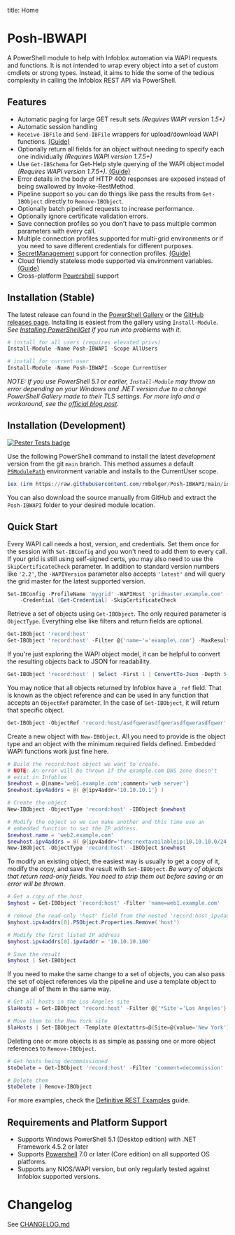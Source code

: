 title: Home

# Posh-IBWAPI

A PowerShell module to help with Infoblox automation via WAPI requests and functions. It is not intended to wrap every object into a set of custom cmdlets or strong types. Instead, it aims to hide the some of the tedious complexity in calling the Infoblox REST API via PowerShell.

## Features

- Automatic paging for large GET result sets *(Requires WAPI version 1.5+)*
- Automatic session handling
- `Receive-IBFile` and `Send-IBFile` wrappers for upload/download WAPI functions. [(Guide)](Guides/Using-IBFile-Functions.md)
- Optionally return all fields for an object without needing to specify each one individually *(Requires WAPI version 1.7.5+)*
- Use `Get-IBSchema` for Get-Help style querying of the WAPI object model *(Requires WAPI version 1.7.5+)*. [(Guide)](Guides/Using-Get-IBSchema.md)
- Error details in the body of HTTP 400 responses are exposed instead of being swallowed by Invoke-RestMethod.
- Pipeline support so you can do things like pass the results from `Get-IBObject` directly to `Remove-IBObject`.
- Optionally batch pipelined requests to increase performance.
- Optionally ignore certificate validation errors.
- Save connection profiles so you don't have to pass multiple common parameters with every call.
- Multiple connection profiles supported for multi-grid environments or if you need to save different credentials for different purposes.
- [SecretManagement](https://devblogs.microsoft.com/powershell/secretmanagement-and-secretstore-are-generally-available/) support for connection profiles. [(Guide)](Guides/Using-SecretManagement.md)
- Cloud friendly stateless mode supported via environment variables. [(Guide)](Guides/Stateless-Mode.md)
- Cross-platform [Powershell](https://github.com/PowerShell/PowerShell) support

## Installation (Stable)

The latest release can found in the [PowerShell Gallery](https://www.powershellgallery.com/packages/Posh-IBWAPI/) or the [GitHub releases page](https://github.com/rmbolger/Posh-IBWAPI/releases). Installing is easiest from the gallery using `Install-Module`. *See [Installing PowerShellGet](https://docs.microsoft.com/en-us/powershell/scripting/gallery/installing-psget) if you run into problems with it.*

```powershell
# install for all users (requires elevated privs)
Install-Module -Name Posh-IBWAPI -Scope AllUsers

# install for current user
Install-Module -Name Posh-IBWAPI -Scope CurrentUser
```

*NOTE: If you use PowerShell 5.1 or earlier, `Install-Module` may throw an error depending on your Windows and .NET version due to a change PowerShell Gallery made to their TLS settings. For more info and a workaround, see the [official blog post](https://devblogs.microsoft.com/powershell/powershell-gallery-tls-support/).*

## Installation (Development)

[![Pester Tests badge](https://github.com/rmbolger/Posh-IBWAPI/workflows/Pester%20Tests/badge.svg)](https://github.com/rmbolger/Posh-IBWAPI/actions)

Use the following PowerShell command to install the latest *development* version from the git `main` branch. This method assumes a default [`PSModulePath`](https://docs.microsoft.com/en-us/powershell/module/microsoft.powershell.core/about/about_psmodulepath) environment variable and installs to the CurrentUser scope.

```powershell
iex (irm https://raw.githubusercontent.com/rmbolger/Posh-IBWAPI/main/instdev.ps1)
```

You can also download the source manually from GitHub and extract the `Posh-IBWAPI` folder to your desired module location.

## Quick Start

Every WAPI call needs a host, version, and credentials. Set them once for the session with `Set-IBConfig` and you won't need to add them to every call. If your grid is still using self-signed certs, you may also need to use the `SkipCertificateCheck` parameter. In addition to standard version numbers like `'2.2'`, the `-WAPIVersion` parameter also accepts `'latest'` and will query the grid master for the latest supported version.

```powershell
Set-IBConfig -ProfileName 'mygrid' -WAPIHost 'gridmaster.example.com' -WAPIVersion 'latest' `
    -Credential (Get-Credential) -SkipCertificateCheck
```

Retrieve a set of objects using `Get-IBObject`. The only required parameter is `ObjectType`. Everything else like filters and return fields are optional.

```powershell
Get-IBObject 'record:host'
Get-IBObject 'record:host' -Filter @{'name~'='example\.com'} -MaxResults 10 -ReturnField 'extattrs'
```

If you're just exploring the WAPI object model, it can be helpful to convert the resulting objects back to JSON for readability.

```powershell
Get-IBObject 'record:host' | Select -First 1 | ConvertTo-Json -Depth 5
```

You may notice that all objects returned by Infoblox have a `_ref` field. That is known as the object reference and can be used in any function that accepts an `ObjectRef` parameter. In the case of `Get-IBObject`, it will return that specific object.

```powershell
Get-IBObject -ObjectRef 'record:host/asdfqwerasdfqwerasdfqwerasdfqwer'
```

Create a new object with `New-IBObject`. All you need to provide is the object type and an object with the minimum required fields defined. Embedded WAPI functions work just fine here.

```powershell
# Build the record:host object we want to create.
# NOTE: An error will be thrown if the example.com DNS zone doesn't
# exist in Infoblox
$newhost = @{name='web1.example.com';comment='web server'}
$newhost.ipv4addrs = @( @{ipv4addr='10.10.10.1'} )

# Create the object
New-IBObject -ObjectType 'record:host' -IBObject $newhost

# Modify the object so we can make another and this time use an
# embedded function to set the IP address.
$newhost.name = 'web2.example.com'
$newhost.ipv4addrs = @( @{ipv4addr='func:nextavailableip:10.10.10.0/24'} )
New-IBObject -ObjectType 'record:host' -IBObject $newhost
```

To modify an existing object, the easiest way is usually to get a copy of it, modify the copy, and save the result with `Set-IBObject`. *Be wary of objects that return read-only fields. You need to strip them out before saving or an error will be thrown.*

```powershell
# Get a copy of the host
$myhost = Get-IBObject 'record:host' -Filter 'name=web1.example.com'

# remove the read-only 'host' field from the nested 'record:host_ipv4addr' object
$myhost.ipv4addrs[0].PSObject.Properties.Remove('host')

# Modify the first listed IP address
$myhost.ipv4addrs[0].ipv4addr = '10.10.10.100'

# Save the result
$myhost | Set-IBObject
```

If you need to make the same change to a set of objects, you can also pass the set of object references via the pipeline and use a template object to change all of them in the same way.

```powershell
# Get all hosts in the Los Angeles site
$laHosts = Get-IBObject 'record:host' -Filter @{'*Site'='Los Angeles'}

# Move them to the New York site
$laHosts | Set-IBObject -Template @{extattrs=@{Site=@{value='New York'}}}
```

Deleting one or more objects is as simple as passing one or more object references to `Remove-IBObject`.

```powershell
# Get hosts being decommissioned
$toDelete = Get-IBObject 'record:host' -Filter 'comment=decommission'

# Delete them
$toDelete | Remove-IBObject
```

For more examples, check the [Definitive REST Examples](Guides/Definitive-REST-Examples.md) guide.

## Requirements and Platform Support

* Supports Windows PowerShell 5.1 (Desktop edition) with .NET Framework 4.5.2 or later
* Supports [Powershell](https://github.com/PowerShell/PowerShell) 7.0 or later (Core edition) on all supported OS platforms.
* Supports any NIOS/WAPI version, but only regularly tested against Infoblox supported versions.

# Changelog

See [CHANGELOG.md](https://github.com/rmbolger/Posh-IBWAPI/blob/main/CHANGELOG.md)

